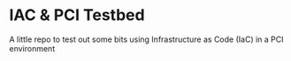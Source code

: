 # IAC & PCI Testbed

A little repo to test out some bits using Infrastructure as Code (IaC) in a PCI environment